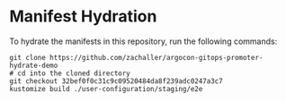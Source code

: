 # Manifest Hydration

To hydrate the manifests in this repository, run the following commands:

```shell
git clone https://github.com/zachaller/argocon-gitops-promoter-hydrate-demo
# cd into the cloned directory
git checkout 32bef0f0c31c9c09520484da8f239adc0247a3c7
kustomize build ./user-configuration/staging/e2e
```
